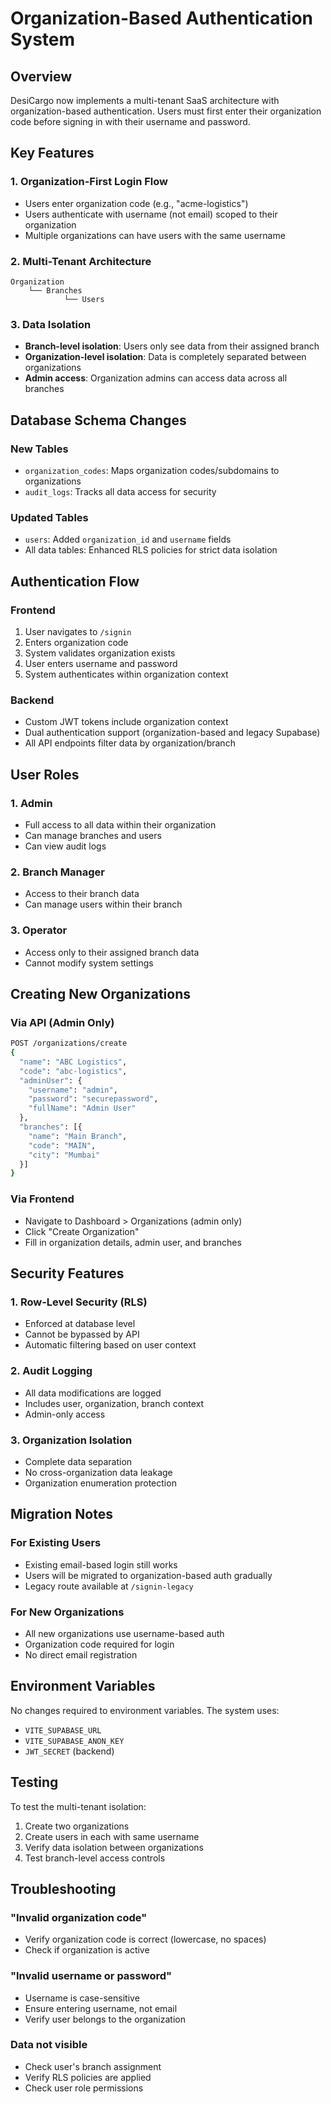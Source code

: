 # Organization-Based Authentication System

## Overview

DesiCargo now implements a multi-tenant SaaS architecture with organization-based authentication. Users must first enter their organization code before signing in with their username and password.

## Key Features

### 1. Organization-First Login Flow
- Users enter organization code (e.g., "acme-logistics")
- Users authenticate with username (not email) scoped to their organization
- Multiple organizations can have users with the same username

### 2. Multi-Tenant Architecture
```
Organization
    └── Branches
            └── Users
```

### 3. Data Isolation
- **Branch-level isolation**: Users only see data from their assigned branch
- **Organization-level isolation**: Data is completely separated between organizations
- **Admin access**: Organization admins can access data across all branches

## Database Schema Changes

### New Tables
- `organization_codes`: Maps organization codes/subdomains to organizations
- `audit_logs`: Tracks all data access for security

### Updated Tables
- `users`: Added `organization_id` and `username` fields
- All data tables: Enhanced RLS policies for strict data isolation

## Authentication Flow

### Frontend
1. User navigates to `/signin`
2. Enters organization code
3. System validates organization exists
4. User enters username and password
5. System authenticates within organization context

### Backend
- Custom JWT tokens include organization context
- Dual authentication support (organization-based and legacy Supabase)
- All API endpoints filter data by organization/branch

## User Roles

### 1. Admin
- Full access to all data within their organization
- Can manage branches and users
- Can view audit logs

### 2. Branch Manager
- Access to their branch data
- Can manage users within their branch

### 3. Operator
- Access only to their assigned branch data
- Cannot modify system settings

## Creating New Organizations

### Via API (Admin Only)
```bash
POST /organizations/create
{
  "name": "ABC Logistics",
  "code": "abc-logistics",
  "adminUser": {
    "username": "admin",
    "password": "securepassword",
    "fullName": "Admin User"
  },
  "branches": [{
    "name": "Main Branch",
    "code": "MAIN",
    "city": "Mumbai"
  }]
}
```

### Via Frontend
- Navigate to Dashboard > Organizations (admin only)
- Click "Create Organization"
- Fill in organization details, admin user, and branches

## Security Features

### 1. Row-Level Security (RLS)
- Enforced at database level
- Cannot be bypassed by API
- Automatic filtering based on user context

### 2. Audit Logging
- All data modifications are logged
- Includes user, organization, branch context
- Admin-only access

### 3. Organization Isolation
- Complete data separation
- No cross-organization data leakage
- Organization enumeration protection

## Migration Notes

### For Existing Users
- Existing email-based login still works
- Users will be migrated to organization-based auth gradually
- Legacy route available at `/signin-legacy`

### For New Organizations
- All new organizations use username-based auth
- Organization code required for login
- No direct email registration

## Environment Variables

No changes required to environment variables. The system uses:
- `VITE_SUPABASE_URL`
- `VITE_SUPABASE_ANON_KEY`
- `JWT_SECRET` (backend)

## Testing

To test the multi-tenant isolation:
1. Create two organizations
2. Create users in each with same username
3. Verify data isolation between organizations
4. Test branch-level access controls

## Troubleshooting

### "Invalid organization code"
- Verify organization code is correct (lowercase, no spaces)
- Check if organization is active

### "Invalid username or password"
- Username is case-sensitive
- Ensure entering username, not email
- Verify user belongs to the organization

### Data not visible
- Check user's branch assignment
- Verify RLS policies are applied
- Check user role permissions